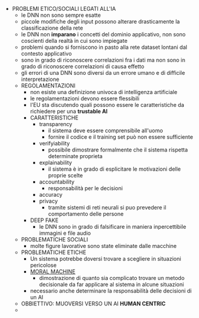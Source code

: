 - PROBLEMI ETICO/SOCIALI LEGATI ALL'IA
	- le DNN non sono sempre esatte
	- piccole modifiche degli input possono alterare drasticamente la classificazione della rete
	- le DNN non **imparano** i concetti del dominio applicativo, non sono coscienti della realtà in cui sono impiegate
	- problemi quando si forniscono in pasto alla rete dataset lontani dal contesto applicativo
	- sono in grado di riconoscere correlazioni fra i dati ma non sono in grado di riconoscere correlazioni di causa effetto
	- gli errori di una DNN sono diversi da un errore umano e di difficile interpretazione
	- REGOLAMENTAZIONI
		- non esiste una definizione univoca di intelligenza artificiale
		- le regolamentazioni devono essere flessibili
		- l'EU sta discutendo quali possono essere le caratteristiche da richiedere per una **trustable AI**
		- CARATTERISTICHE
			- transparency
				- il sistema deve essere comprensibile all'uomo
				- fornire il codice e il training set può non essere sufficiente
			- verifyiability
				- possibile dimostrare formalmente che il sistema rispetta determinate proprieta
			- explainability
				- il sistema è in grado di esplicitare le motivazioni delle proprie scelte
			- accountability
				- responsabilità per le decisioni
			- accuracy
			- privacy
				- tramite sistemi di reti neurali si puo prevedere il comportamento delle persone
		- DEEP FAKE
			- le DNN sono in grado di falsificare in maniera inpercettibile immagini e file audio
	- PROBLEMATICHE SOCIALI
		- molte figure lavorative sono state eliminate dalle macchine
	- PROBLEMATICHE ETICHE
		- Un sistema potrebbe doversi trovare a scegliere in situazioni pericolose
		- [MORAL MACHINE](https://www.moralmachine.net)
			- dimostrazione di quanto sia complicato trovare un metodo decisionale da far applicare al sistema in alcune situazioni
		- necessario anche determinare la responsabilità delle decisioni di un AI
	- OBBIETTIVO: MUOVERSI VERSO UN AI **HUMAN CENTRIC**
	-